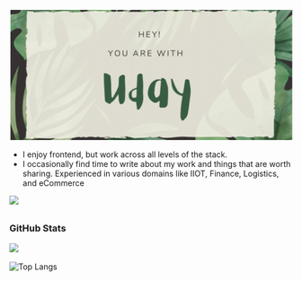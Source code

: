 <p align="center">
<a href="https://www.linkedin.com/in/udayvunnam">
  <img src="./assets/uday.jpg" alt="Hey 👋, you're with Uday" />
  </a>
<p>

- I enjoy frontend, but work across all levels of the stack.
- I occasionally find time to write about my work and things that are worth sharing. Experienced in various domains like IIOT, Finance, Logistics, and eCommerce

<a href="http://twitter.com/udayvunnam_">
  <img src="https://img.shields.io/twitter/follow/udayvunnam_?label=Twitter&logo=twitter&style=for-the-badge" />
  </a>

## <h3 align="left">GitHub Stats</h3>

<img src="https://github-readme-stats.vercel.app/api?username=udayvunnam&count_private=true&include_all_commits=true&show_icons=true&title_color=008080&text_color=#323336&icon_color=008080&bg_color=fff" />

![Top Langs](https://github-readme-stats.vercel.app/api/top-langs/?username=udayvunnam&layout=compact&title_color=008080&text_color=#323336&icon_color=008080&bg_color=fff)
